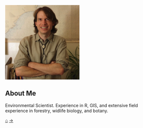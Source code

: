 <img src="./images/headshot.jpg" height="240" width="240">

## About Me
Environmental Scientist. Experience in R, GIS, and extensive field experience in forestry, widlife biology, and botany.<br/>

[&#8962;](./index)     [&#8594;](./contact)
